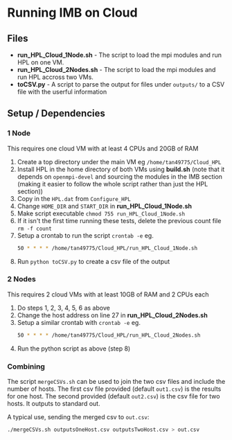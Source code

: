 # Running IMB on Cloud

## Files
* **run_HPL_Cloud_1Node.sh** - The script to load the mpi modules and run HPL on one VM.
* **run_HPL_Cloud_2Nodes.sh** - The script to load the mpi modules and run HPL accross two VMs.
* **toCSV.py** - A script to parse the output for files under `outputs/` to a CSV file with the userful information

## Setup / Dependencies
### 1 Node
This requires one cloud VM with at least 4 CPUs and 20GB of RAM

1. Create a top directory under the main VM eg `/home/tan49775/Cloud_HPL`
2. Install HPL in the home directory of both VMs using **build.sh** (note that it depends on `openmpi-devel` and sourcing the modules in the IMB section (making it easier to follow the whole script rather than just the HPL section))
3. Copy in the `HPL.dat` from `Configure_HPL`
4. Change `HOME_DIR` and `START_DIR` in **run_HPL_Cloud_1Node.sh**
5. Make script executable `chmod 755 run_HPL_Cloud_1Node.sh`
6. If it isn't the first time running these tests, delete the previous count file `rm -f count`
7. Setup a crontab to run the script `crontab -e` eg.
    ```bash
    50 * * * * /home/tan49775/Cloud_HPL/run_HPL_Cloud_1Node.sh
    ```
8. Run `python toCSV.py` to create a csv file of the output

### 2 Nodes
This requires 2 cloud VMs with at least 10GB of RAM and 2 CPUs each

1. Do steps 1, 2, 3, 4, 5, 6 as above
2. Change the host address on line 27 in **run_HPL_Cloud_2Nodes.sh**
3. Setup a similar crontab with `crontab -e` eg.
    ```bash
    50 * * * * /home/tan49775/Cloud_HPL/run_HPL_Cloud_2Nodes.sh
    ```
4. Run the python script as above (step 8)

### Combining
The script `mergeCSVs.sh` can be used to join the two csv files and include the number of hosts. The first csv file provided (default `out1.csv`) is the results for one host. The second provided (default `out2.csv`) is the csv file for two hosts. It outputs to standard out.

A typical use, sending the merged csv to `out.csv`:

```bash
./mergeCSVs.sh outputsOneHost.csv outputsTwoHost.csv > out.csv
```
